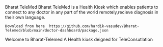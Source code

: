Bharat TeleMed 
Bharat TeleMed is a Health Kiosk which enables patients to connect to any doctor in any part of the world remotely,recieve diagnosis in their own language.

    Download from here  https://github.com/hardik-vasudev/Bharat-Telemed/blob/main/doctor-dashboard/package.json
                      
          


Welcome to Bharat-Telemed A Health kiosk deigned for TeleConsutlation
